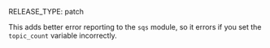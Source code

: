 RELEASE_TYPE: patch

This adds better error reporting to the `sqs` module, so it errors if
you set the `topic_count` variable incorrectly.